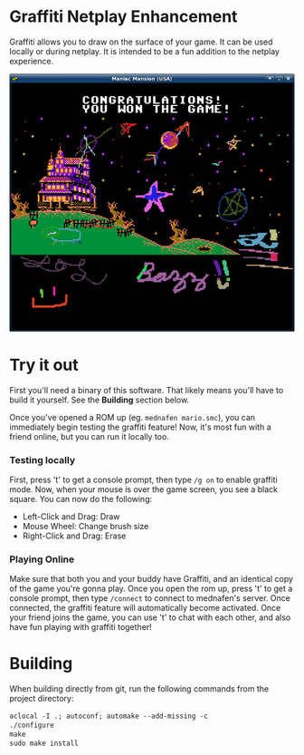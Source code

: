 Graffiti Netplay Enhancement
============================

Graffiti allows you to draw on the surface of your game. It can be used locally
or during netplay. It is intended to be a fun addition to the netplay experience.

![graffiti gameplay example](./pics/mednafen-graffiti1.png)



Try it out
==========

First you'll need a binary of this software. That likely means you'll have to build it yourself. See the **Building** section below.

Once you've opened a ROM up (eg. `mednafen mario.smc`), you can immediately begin testing the graffiti feature! Now, it's most fun with a friend online, but you can run it locally too.

### Testing locally

First, press 't' to get a console prompt, then type `/g on` to enable graffiti mode. Now, when your mouse is over the game screen, you see a black square. You can now do the following:

- Left-Click and Drag: Draw
- Mouse Wheel: Change brush size
- Right-Click and Drag: Erase

### Playing Online

Make sure that both you and your buddy have Graffiti, and an identical copy of the game you're gonna play. Once you open the rom up, press 't' to get a console prompt, then type `/connect` to connect to mednafen's server. Once connected, the graffiti feature will automatically become activated. Once your friend joins the game, you can use 't' to chat with each other, and also have fun playing with graffiti together!

Building
========

When building directly from git, run the following commands from the project directory:

```
aclocal -I .; autoconf; automake --add-missing -c
./configure
make
sudo make install
```
